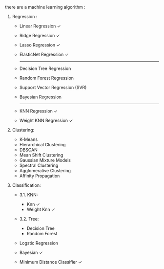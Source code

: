 there are a machine learning algorithm : 

1.  Regression : 
    - Linear Regression ✓
    - Ridge Regression ✓
    - Lasso Regression ✓
    - ElasticNet Regression ✓

      ------------------------------------------------
    - Decision Tree Regression
    - Random Forest Regression
    - Support Vector Regression (SVR)
    - Bayesian Regression

      ------------------------------------------------

    - KNN Regression ✓
    - Weight KNN Regression ✓

2. Clustering:
    - K-Means
    - Hierarchical Clustering
    - DBSCAN
    - Mean Shift Clustering
    - Gaussian Mixture Models
    - Spectral Clustering
    - Agglomerative Clustering
    - Affinity Propagation
    
3. Classification:

    - 3.1. KNN:

        - Knn ✓
        - Weight Knn ✓
    
    - 3.2. Tree:

        - Decision Tree 
        - Random Forest 
    

    - Logstic Regression
    - Bayesian ✓
    - Minimum Distance Classifier ✓


